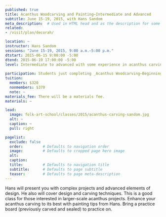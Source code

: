 ```yaml
---
published: true
title: Acanthus Woodcarving and Painting—Intermediate and Advanced 
subtitle: June 15-19, 2015, with Hans Sandom 
meta_description:  # Used in HTML head and as the description for some search engines
related:
- /visit/plan/decorah/

location: ~
instructor: Hans Sandom 
sessions: "June 15-19, 2015, 9:00 a.m.–5:00 p.m."
dtstart: 2015-06-15 9:00:00 -5:00
dtend: 2015-06-19 17:00:00 -5:00
level: Intermediate to advanced with some experience in acanthus carving   
  
participation: Students just completing _Acanthus Woodcarving—Beginning and Intermediate_ are welcome.
tuition:
  members: $320
  nonmembers: $370
  note: ~
materials_fee: There will be a materials fee.
materials: ~

lead:
  image: folk-art-school/classes/2015/acanthus-carving-sandom.jpg
  alt: ~
  caption: ~
  pull: right

pagelist:
  exclude: false
  order:         # Defaults to navigation order  
  image:         # Defaults to cropped page hero image
  alt:
  caption:
  title:         # Defaults to navigation title
  subtitle:      # Defaults to page subtitle
  teaser:        # Defaults to page meta-description 
---
```

Hans will present you with complex projects and advanced elements of design. He also will cover design and carving techniques. This is a good class for those interested in larger-scale acanthus projects. Enhance your acanthus carving to its best with painting tips from Hans. Bring a practice board (previously carved and sealed) to practice on.